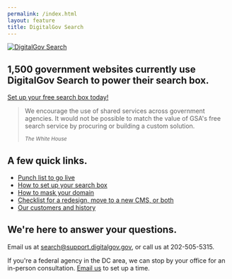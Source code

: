 ```yaml
---
permalink: /index.html
layout: feature
title: DigitalGov Search
---
```

<article class="article feature">
<div class="banner">
  <a href="/">
    <img src="http://f22818b4dfc10241d8a3-f1564c64756a8cfee25b6b19953b1d23.r31.cf2.rackcdn.com/digitalgov_search_logo.png" alt="DigitalGov Search" />
  </a>
</div>

<h1>1,500 government websites currently use DigitalGov&nbsp;Search to power their search box.</h1>

<div class='signup-wrapper'>
  <a href="http://search.usa.gov/login" class="btn btn-primary btn-large">Set up your free search box today!</a>
</div>

<blockquote>
<p>
  We encourage the use of shared services across government agencies. It would not be possible to match the value of GSA's free search service by procuring or building a custom solution.
</p>
<small><cite>The White House</cite></small>
</blockquote>

## A few quick links.
<ul>
 <li><a href="/blog/go-live.html">Punch list to go live</a></li>
 <li><a href="/help-desk.html">How to set up your search box</a></li>
 <li><a href="/sites/manual/cname.html">How to mask your domain</a></li>
 <li><a href="/blog/redesign.html">Checklist for a redesign, move to a new CMS, or both</a></li>
  <li><a href="/customers.html">Our customers and history</a></li>
</ul>
</article>

## We're here to answer your questions.

Email us at <search@support.digitalgov.gov>, or call us at 202-505-5315.

If you're a federal agency in the DC area, we can stop by your office for an in-person consultation. [Email us](mailto:search@support.digitalgov.gov) to set up a time.
